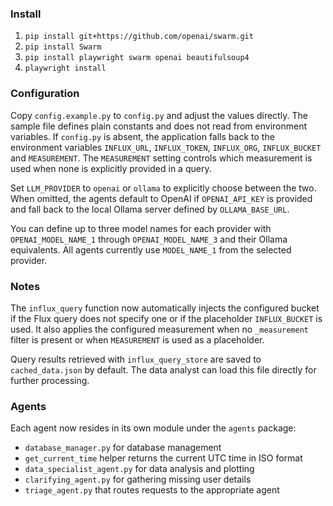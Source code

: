 ### Install
1. ``pip install git+https://github.com/openai/swarm.git``
2. ``pip install Swarm``
3. ``pip install playwright swarm openai beautifulsoup4``
4. ``playwright install``

### Configuration
Copy `config.example.py` to `config.py` and adjust the values directly. The
sample file defines plain constants and does not read from environment
variables. If `config.py` is absent, the application falls back to the
environment variables `INFLUX_URL`, `INFLUX_TOKEN`, `INFLUX_ORG`, `INFLUX_BUCKET`
and `MEASUREMENT`. The `MEASUREMENT` setting controls which measurement is used
when none is explicitly provided in a query.

Set `LLM_PROVIDER` to `openai` or `ollama` to explicitly choose between the two.
When omitted, the agents default to OpenAI if `OPENAI_API_KEY` is provided and
fall back to the local Ollama server defined by `OLLAMA_BASE_URL`.

You can define up to three model names for each provider with
`OPENAI_MODEL_NAME_1` through `OPENAI_MODEL_NAME_3` and their Ollama
equivalents. All agents currently use `MODEL_NAME_1` from the selected
provider.

### Notes
The `influx_query` function now automatically injects the configured bucket if the Flux query does not specify one or if the placeholder `INFLUX_BUCKET` is used. It also applies the configured measurement when no `_measurement` filter is present or when `MEASUREMENT` is used as a placeholder.

Query results retrieved with `influx_query_store` are saved to `cached_data.json` by default. The data analyst can load this file directly for further processing.

### Agents
Each agent now resides in its own module under the `agents` package:
- `database_manager.py` for database management
- `get_current_time` helper returns the current UTC time in ISO format
- `data_specialist_agent.py` for data analysis and plotting
- `clarifying_agent.py` for gathering missing user details
- `triage_agent.py` that routes requests to the appropriate agent
